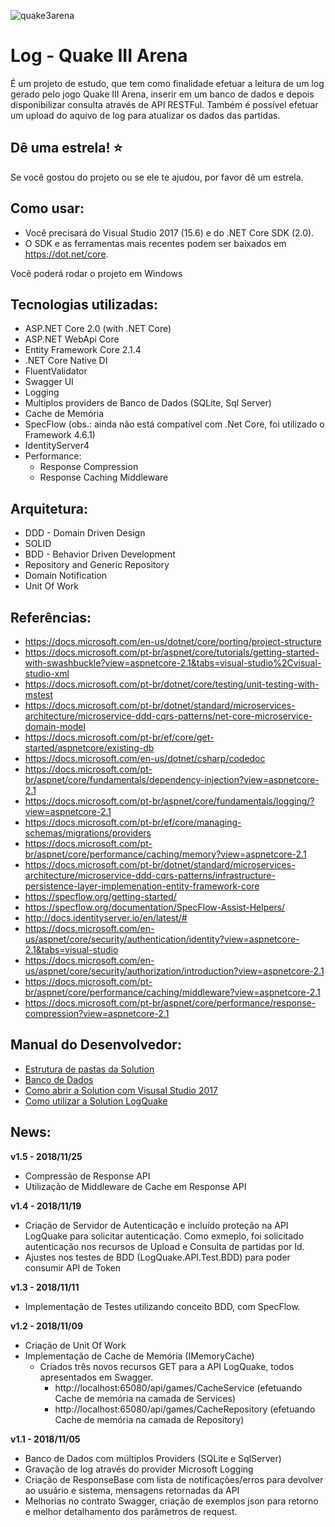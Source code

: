 ![quake3arena](https://user-images.githubusercontent.com/44147082/47756229-0a357400-dc80-11e8-8b9f-37dc9e054c42.jpeg)

# Log - Quake III Arena
É um projeto de estudo, que tem como finalidade efetuar a leitura de um log gerado pelo jogo Quake III Arena, inserir em um banco de dados e depois disponibilizar consulta através de API RESTFul. Também é possível efetuar um upload do aquivo de log para atualizar os dados das partidas.

## Dê uma estrela! :star:
Se você gostou do projeto ou se ele te ajudou, por favor dê um estrela.

## Como usar:
- Você precisará do Visual Studio 2017 (15.6) e do .NET Core SDK (2.0).
- O SDK e as ferramentas mais recentes podem ser baixados em https://dot.net/core.

Você poderá rodar o projeto em Windows

## Tecnologias utilizadas:
- ASP.NET Core 2.0 (with .NET Core)
- ASP.NET WebApi Core
- Entity Framework Core 2.1.4
- .NET Core Native DI
- FluentValidator
- Swagger UI
- Logging
- Multiplos providers de Banco de Dados (SQLite, Sql Server)
- Cache de Memória
- SpecFlow (obs.: ainda não está compatível com .Net Core, foi utilizado o Framework 4.6.1)
- IdentityServer4
- Performance:
  - Response Compression
  - Response Caching Middleware

## Arquitetura:
- DDD - Domain Driven Design 
- SOLID
- BDD - Behavior Driven Development
- Repository and Generic Repository
- Domain Notification
- Unit Of Work

## Referências:
- https://docs.microsoft.com/en-us/dotnet/core/porting/project-structure
- https://docs.microsoft.com/pt-br/aspnet/core/tutorials/getting-started-with-swashbuckle?view=aspnetcore-2.1&tabs=visual-studio%2Cvisual-studio-xml
- https://docs.microsoft.com/pt-br/dotnet/core/testing/unit-testing-with-mstest
- https://docs.microsoft.com/pt-br/dotnet/standard/microservices-architecture/microservice-ddd-cqrs-patterns/net-core-microservice-domain-model
- https://docs.microsoft.com/pt-br/ef/core/get-started/aspnetcore/existing-db
- https://docs.microsoft.com/en-us/dotnet/csharp/codedoc
- https://docs.microsoft.com/pt-br/aspnet/core/fundamentals/dependency-injection?view=aspnetcore-2.1
- https://docs.microsoft.com/pt-br/aspnet/core/fundamentals/logging/?view=aspnetcore-2.1
- https://docs.microsoft.com/pt-br/ef/core/managing-schemas/migrations/providers
- https://docs.microsoft.com/pt-br/aspnet/core/performance/caching/memory?view=aspnetcore-2.1
- https://docs.microsoft.com/pt-br/dotnet/standard/microservices-architecture/microservice-ddd-cqrs-patterns/infrastructure-persistence-layer-implemenation-entity-framework-core
- https://specflow.org/getting-started/
- https://specflow.org/documentation/SpecFlow-Assist-Helpers/
- http://docs.identityserver.io/en/latest/#
- https://docs.microsoft.com/en-us/aspnet/core/security/authentication/identity?view=aspnetcore-2.1&tabs=visual-studio
- https://docs.microsoft.com/en-us/aspnet/core/security/authorization/introduction?view=aspnetcore-2.1
- https://docs.microsoft.com/pt-br/aspnet/core/performance/caching/middleware?view=aspnetcore-2.1
- https://docs.microsoft.com/pt-br/aspnet/core/performance/response-compression?view=aspnetcore-2.1


## Manual do Desenvolvedor:
- [Estrutura de pastas da Solution](docs/ESTRUTURA.md)
- [Banco de Dados](docs/ESTRUTURABD.md)
- [Como abrir a Solution com Visusal Studio 2017](docs/VS2017.md)
- [Como utilizar a Solution LogQuake](docs/UTILIZAR.md)


## News:

**v1.5 - 2018/11/25**
- Compressão de Response API
- Utilização de Middleware de Cache em Response API


**v1.4 - 2018/11/19**
- Criação de Servidor de Autenticação e incluído proteção na API LogQuake para solicitar autenticação. Como exmeplo, foi solicitado autenticação nos recursos de Upload e Consulta de partidas por Id.
- Ajustes nos testes de BDD (LogQuake.API.Test.BDD) para poder consumir API de Token


**v1.3 - 2018/11/11**
- Implementação de Testes utilizando conceito BDD, com SpecFlow.


**v1.2 - 2018/11/09**
- Criação de Unit Of Work
- Implementação de Cache de Memória (IMemoryCache)
  - Criados três novos recursos GET para a API LogQuake, todos apresentados em Swagger.
    - http://localhost:65080/api/games/CacheService (efetuando Cache de memória na camada de Services)
    - http://localhost:65080/api/games/CacheRepository (efetuando Cache de memória na camada de Repository)


**v1.1 - 2018/11/05**
- Banco de Dados com múltiplos Providers (SQLite e SqlServer)
- Gravação de log através do provider Microsoft Logging
- Criação de ResponseBase com lista de notificações/erros para devolver ao usuário e sistema, mensagens retornadas da API
- Melhorias no contrato Swagger, criação de exemplos json para retorno e melhor detalhamento dos parâmetros de request.
